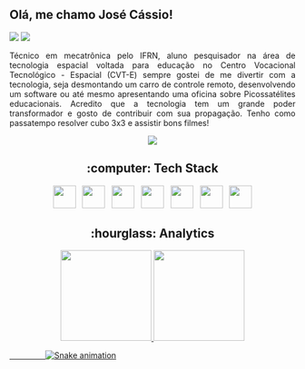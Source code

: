 ## Olá, me chamo José Cássio!

<div>
<a href = "mailto:josecassio2013@gmail.com"><img src="https://img.shields.io/badge/Gmail-D14836?style=for-the-badge&logo=gmail&logoColor=white" target="_blank"></a>
<a href="https://www.linkedin.com/in/jos%C3%A9-c%C3%A1ssio-1120141b1/" target="_blank"><img src="https://img.shields.io/badge/-LinkedIn-%230077B5?style=for-the-badge&logo=linkedin&logoColor=white" target="_blank"></a>   
</div>

<p align="justify"> Técnico em mecatrônica pelo IFRN, aluno pesquisador na área de tecnologia espacial voltada para educação no Centro Vocacional Tecnológico - Espacial (CVT-E)
sempre gostei de me divertir com a tecnologia, seja desmontando um carro de controle remoto, desenvolvendo um software ou até mesmo apresentando uma oficina sobre Picossatélites educacionais. Acredito que a tecnologia tem um grande poder transformador e gosto de contribuir com sua propagação. Tenho como passatempo resolver cubo 3x3 e assistir bons filmes!</p>
  
<div align="center"> 
<img src="https://i.pinimg.com/originals/48/46/cd/4846cd491775e721ded5fb9121a4a2dc.jpg"/>
</div>

  
 <h2 align="center">  :computer:	Tech Stack </h2>
<div align="center">
 <img src="https://cdn.jsdelivr.net/gh/devicons/devicon/icons/javascript/javascript-plain.svg" width="40" height="40"/> &nbsp;  <img src="https://cdn.jsdelivr.net/gh/devicons/devicon/icons/typescript/typescript-plain.svg"  width="40" height="40"/> &nbsp;  <img src="https://cdn.jsdelivr.net/gh/devicons/devicon/icons/react/react-original.svg" width="40" height="40"/>  &nbsp;  <img src="https://cdn.jsdelivr.net/gh/devicons/devicon/icons/nodejs/nodejs-original.svg" width="40" height="40"/> &nbsp;  <img src="https://cdn.jsdelivr.net/gh/devicons/devicon/icons/figma/figma-original.svg" width="40" height="40"/> &nbsp;  <img src="https://cdn.jsdelivr.net/gh/devicons/devicon/icons/html5/html5-plain.svg" width="40" height="40"/> &nbsp;  <img src="https://cdn.jsdelivr.net/gh/devicons/devicon/icons/css3/css3-plain.svg"  width="40" height="40"/>
</div> 

<h2 align="center">:hourglass: Analytics</h2>
<div align = "center">
<a href="https://github.com/Jcassio-dev">
<img height="160em" src="https://github-readme-stats.vercel.app/api/top-langs/?username=Jcassio-dev&layout=compact&langs_count=7&theme=dracula"/>
<img height="160em" src="https://github-readme-stats.vercel.app/api?username=Jcassio-dev&show_icons=true&theme=dracula&include_all_commits=true&count_private=true"/>
</div>






&nbsp;&nbsp; &nbsp;&nbsp;&nbsp;&nbsp;&nbsp;&nbsp;&nbsp;&nbsp;&nbsp;&nbsp;&nbsp;&nbsp;&nbsp;![Snake animation](https://github.com/Jcassio-dev/Jcassio-dev/blob/output/github-contribution-grid-snake.svg)
